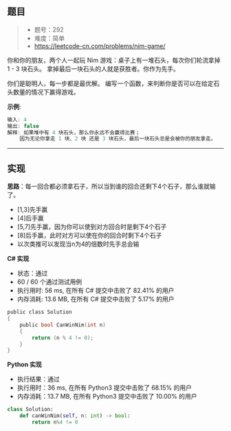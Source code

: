 ## 题目

> - 题号：292
> - 难度：简单
> - https://leetcode-cn.com/problems/nim-game/

你和你的朋友，两个人一起玩 Nim 游戏：桌子上有一堆石头，每次你们轮流拿掉 1 - 3 块石头。 拿掉最后一块石头的人就是获胜者。你作为先手。

你们是聪明人，每一步都是最优解。 编写一个函数，来判断你是否可以在给定石头数量的情况下赢得游戏。

<b>示例</b>:
```c
输入: 4
输出: false 
解释: 如果堆中有 4 块石头，那么你永远不会赢得比赛；
    因为无论你拿走 1 块、2 块 还是 3 块石头，最后一块石头总是会被你的朋友拿走。
```



---
## 实现

**思路**：每一回合都必须拿石子，所以当到谁的回合还剩下4个石子，那么谁就输了。
- [1,3]先手赢
- [4]后手赢
- [5,7]先手赢，因为你可以使到对方回合时是剩下4个石子
- [8]后手赢，此时对方可以使在你的回合时剩下4个石子
- 以次类推可以发现当n为4的倍数时先手总会输


**C# 实现**

- 状态：通过
- 60 / 60 个通过测试用例
- 执行用时: 56 ms, 在所有 C# 提交中击败了 82.41% 的用户
- 内存消耗: 13.6 MB, 在所有 C# 提交中击败了 5.17% 的用户

```c
public class Solution
{
    public bool CanWinNim(int n)
    {
        return (n % 4 != 0);
    }
}
```

**Python 实现**

- 执行结果：通过
- 执行用时：36 ms, 在所有 Python3 提交中击败了 68.15% 的用户
- 内存消耗：13.7 MB, 在所有 Python3 提交中击败了 10.00% 的用户

```python
class Solution:
    def canWinNim(self, n: int) -> bool:
        return n%4 != 0
```




